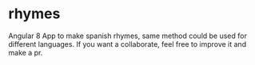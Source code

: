 # rhymes

Angular 8 App to make spanish rhymes, same method could be used for different languages. If you want a collaborate, feel free to improve it and make a pr.
